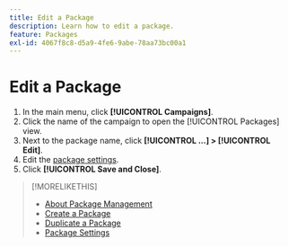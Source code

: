 ```yaml
---
title: Edit a Package
description: Learn how to edit a package.
feature: Packages
exl-id: 4067f8c8-d5a9-4fe6-9abe-78aa73bc00a1
---
```

# Edit a Package

1. In the main menu, click **[!UICONTROL Campaigns]**.
1. Click the name of the campaign to open the [!UICONTROL Packages] view.
1. Next to the package name, click  **[!UICONTROL ...] > [!UICONTROL Edit]**.
1. Edit the [package settings](package-settings.md).
1. Click **[!UICONTROL Save and Close]**.

>[!MORELIKETHIS]
>
>* [About Package Management](package-about.md)
>* [Create a Package](package-create.md)
>* [Duplicate a Package](package-duplicate.md)
>* [Package Settings](package-settings.md)

